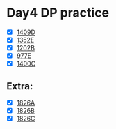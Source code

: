 # Day4 DP practice

- [x] [1409D](https://codeforces.com/problemset/problem/1409/D)
- [x] [1352E](https://codeforces.com/problemset/problem/1352/E)
- [x] [1202B](https://codeforces.com/problemset/problem/1201/B)
- [x] [977E](https://codeforces.com/problemset/problem/977/E)
- [x] [1400C](https://codeforces.com/problemset/problem/1400/C)

## Extra:
- [x] [1826A](https://codeforces.com/contest/1826/problem/A)
- [x] [1826B](https://codeforces.com/contest/1826/problem/B)
- [x] [1826C](https://codeforces.com/contest/1826/problem/C)
